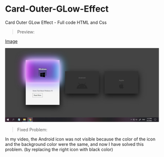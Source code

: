 # Card-Outer-GLow-Effect
Card Outer GLow Effect - Full code HTML and Css

> Preview:

[Image](./Card-Outer-GLow-Effect/img/0-preview-Glow-card.jpg?raw=true)

<img src="./Card-Outer-GLow-Effect/img/0-preview-Glow-card.jpg">


> Fixed Problem:

In my video, the Android icon was not visible because the color of the icon and the background color were the same, and now I have solved this problem. (by replacing the right icon with black color)
